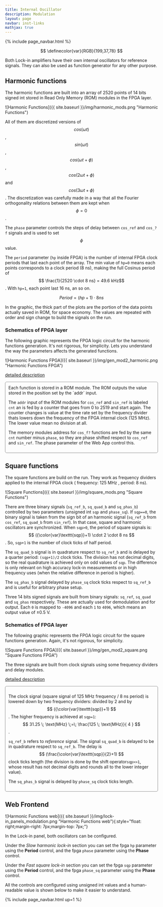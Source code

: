 ```yaml
---
title: Internal Oscillator
description: Modulation
layout: page
navbar: inst-links
mathjax: true
---
```


{% include page_navbar.html %}

$$
\definecolor{var}{RGB}{199,37,78}
$$


Both Lock-in amplifiers have their own internal oscillators for reference signals.
They can also be used as function generator for any other purpose.

## Harmonic functions

The harmonic functions are built into an array of 2520 points of 14 bits signed int stored in Read
Only Memory (ROM) modules in the FPGA layer.

![Harmonic Functions]({{ site.baseurl }}/img/harmonic_mods.png "Harmonic Functions")

All of them are discretized versions of $$cos(\omega t)$$, $$sin(\omega t)$$, $$cos(\omega t + \phi)$$, $$cos(2 \omega t + \phi)$$ and
$$cos(3 \omega t + \phi)$$. The discretization was carefully made in a way that all the Fourier orthogonality
relations between them are kept when $$\phi = 0$$.

The `phase` parameter controls the steps of delay between `cos_ref` and `cos_?f` signals and is used to set $$\phi$$ value.

The `period` parameter (`hp` inside FPGA) is the number of internal FPGA clock periods that last each point
of the array. The min value of `hp=0` means each points corresponds to a clock period (8 ns), making the
full Cosinus period of $$ \frac{1}{2520 \cdot 8 ns}  = 49.6 kHz$$. With `hp=1`, each point last 16 ns, an so on.

$$ Period = (hp+1) \cdot 8 ns$$

In the graphic, the thick part of the plots are the portion of the data points actually saved in ROM, for space economy.
The values are repeated with order and sign change to build the signals on the run. 

### Schematics of FPGA layer
The following graphic represents the FPGA logic circuit for the harmonic functions generation.
It's not rigorous, for simplicity. Lets you understand the way the parameters affects the generated
functions.

![Harmonic Functions FPGA]({{ site.baseurl }}/img/gen_mod2_harmonic.png "Harmonic Functions FPGA")


<a data-toggle="collapse" href="#Schematics_of_FPGA_layer_harmonic" aria-expanded="false" aria-controls="Schematics_of_FPGA_layer_harmonic">detailed description <span class="caret"></span></a>

<div id="Schematics_of_FPGA_layer_harmonic" class="collapse" markdown="1" style="padding: 10px; border: 1px solid gray; border-radius: 5px;">
Each function is stored in a ROM module. The ROM outputs the value stored in the position
set by the `addr` input.

The `addr` input of the ROM modules for `cos_ref` and `sin_ref` is labeled `cnt` an is fed by a counter that
goes from 0 to 2519 and start again. The counter changes is value at the time rate set by the frequency
divider thats lowers down the frequency of the FPGA internal clock (125 MHz). The lower value mean no division
at all.

The memory modules address for  `cos_f?` functions are fed by the same `cnt` number minus `phase`, so they are
phase shifted respect to `cos_ref` and `sin_ref`. The phase parameter of the Web App control this.
</div>

## Square functions

The square functions are build on the run. They work as frequency dividers applied to the internal FPGA clock ( frequency: 125 MHz , period: 8 ns).

![Square Functions]({{ site.baseurl }}/img/square_mods.png "Square Functions")

There are three binary signals (`sq_ref_b`, `sq_quad_b` and `sq_phas_b`) controlled by two parameters
(unsigned int `sqp` and `phase_sq`). If `sqp==0`, the binary signal is taken from
the sign bit of an harmonic signal (`sq_ref_b` from `cos_ref`, `sq_quad_b` from `sin_ref`). In that case, square and harmonic oscillators are synchronized.
When `sqp>0`, the period of square signals is: $$ ({\color{var}\texttt{sqp}}+1) \cdot 2 \cdot 8 ns $$.
So, `sqp+1` is the number of clock ticks of half period.

The `sq_quad_b` signal is in quadrature respect to `sq_ref_b` and is delayed by a quarter period:
`(sqp+1)/2` clock ticks. The division has not decimal digits, so the real quadrature is achieved only on
odd values of `sqp`. The difference is only relevant on high accuracy lock-in measurements or in high frequency uses (when the relative difference in period is higher).

The `sq_phas_b` signal delayed by `phase_sq` clock ticks respect to `sq_ref_b` and is useful for
arbitrary phase setup.

Three 14 bits signed signals are built from binary signals: `sq_ref`, `sq_quad` and `sq_phas` respectively. These are actually used for demodulation and for output. Each `0` is mapped to
`-4096` and each  `1` to `4096`, which means an output value of ±0.5 V.

### Schematics of FPGA layer

The following graphic represents the FPGA logic circuit for the square functions generation.
Again, it's not rigorous, for simplicity.

![Square Functions FPGA]({{ site.baseurl }}/img/gen_mod2_square.png "Square Functions FPGA")

The three signals are built from clock signals using some frequency dividers and delay modules.

<a data-toggle="collapse" href="#Schematics_of_FPGA_layer_square" aria-expanded="false" aria-controls="Schematics_of_FPGA_layer_square">detailed description<span class="caret"></span></a>

<div id="Schematics_of_FPGA_layer_square" class="collapse" markdown="1" style="padding: 10px; border: 1px solid gray; border-radius: 5px;">

The clock signal (square signal of 125 MHz frequency / 8 ns period) is lowered down by two
frequency dividers: divided by 2 and by $$ ({\color{var}\texttt{sqp}}+1) $$.
The higher frequency is achieved at `sqp=1`:
$$ 31.25 \; \text{MHz} \;=\; \frac{125 \; \text{MHz}}{ 4 } $$ .

`sq_ref_b` refers to *reference* signal. The signal `sq_quad_b` is delayed
to be in quadrature respect to `sq_ref_b`. The delay is
$$ (\frac{\color{var}\texttt{sqp}}{2}+1) $$ clock ticks length (the division is done by the
shift operator`sqp>>1`,  whose result has not decimal digits and rounds all to
the lower integer value).

The `sq_phas_b` signal is delayed by `phase_sq` clock ticks length.

</div>


## Web Frontend

<div markdown="1" >

![Harmonic Functions web]({{ site.baseurl }}/img/lock-in_panels_modulation.png "Harmonic Functions web"){:style="float: right;margin-right: 7px;margin-top: 7px;"}

In the Lock-in panel, both oscillators can be configured.

Under the *Slow harmonic lock-in* section you can set the fpga `hp` parameter using the
**Period** control, and the fpga `phase` parameter using the **Phase** control.

Under the *Fast square lock-in* section you can set the fpga `sqp` parameter using the
**Period** control, and the fpga `phase_sq` parameter using the **Phase** control.

All the controls are configured using unsigned int values and a human-readable value is shown
below to make it easier to understand.

</div>


{% include page_navbar.html up=1 %}
